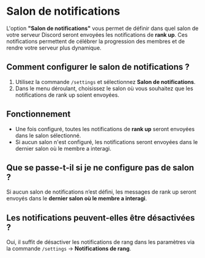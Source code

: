 # Salon de notifications

L'option **"Salon de notifications"** vous permet de définir dans quel salon de votre serveur Discord seront envoyées les notifications de **rank up**. Ces notifications permettent de célébrer la progression des membres et de rendre votre serveur plus dynamique.

## **Comment configurer le salon de notifications ?**

1. Utilisez la commande `/settings` et sélectionnez **Salon de notifications**.
2. Dans le menu déroulant, choisissez le salon où vous souhaitez que les notifications de rank up soient envoyées.

## **Fonctionnement**

* Une fois configuré, toutes les notifications de **rank up** seront envoyées dans le salon sélectionné.
* Si aucun salon n'est configuré, les notifications seront envoyées dans le dernier salon où le membre a interagi.

## **Que se passe-t-il si je ne configure pas de salon ?**

Si aucun salon de notifications n’est défini, les messages de rank up seront envoyés dans le **dernier salon où le membre a interagi**.

## **Les notifications peuvent-elles être désactivées ?**

Oui, il suffit de désactiver les notifications de rang dans les paramètres via la commande `/settings` → **Notifications de rang**.
